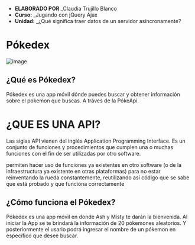 
* **ELABORADO POR** _Claudia Trujillo Blanco
* **Curso:** _Jugando con jQuery Ajax
* **Unidad:** _¿Qué significa traer datos de un servidor asíncronamente?

# Pókedex

![image](https://user-images.githubusercontent.com/37419350/45052654-3603f700-b04d-11e8-9c1b-86d73fd73da2.png)

##  ¿Qué es Pókedex?

Pókedex es una app móvil dónde puedes buscar y obtener información sobre el pokemon que buscas. A tráves de la PókeApi.

# ¿QUE ES UNA API?
Las siglas API vienen del inglés Application Programming Interface. Es un conjunto de funciones y procedimientos que cumplen una o muchas funciones con el fin de ser utilizadas por otro software.

permiten hacer uso de funciones ya existentes en otro software (o de la infraestructura ya existente en otras plataformas) para no estar reinventando la rueda constantemente, reutilizando así código que se sabe que está probado y que funciona correctamente


## ¿Cómo funciona el Pókedex?
Pókedex es una app móvil en donde Ash y Misty te darán la bienvenida. Al iniciar la App se te brindará la información de 20 pókemones aleatorios. Y posteriormente el usario podrá ingresar el nombre de un pókemon en específico que desee buscar.


